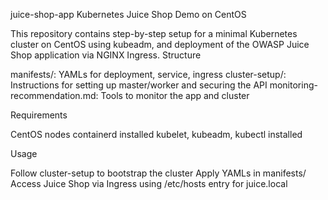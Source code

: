 juice-shop-app
Kubernetes Juice Shop Demo on CentOS

This repository contains step-by-step setup for a minimal Kubernetes cluster on CentOS using kubeadm, and deployment of the OWASP Juice Shop application via NGINX Ingress.
Structure

manifests/: YAMLs for deployment, service, ingress
cluster-setup/: Instructions for setting up master/worker and securing the API
monitoring-recommendation.md: Tools to monitor the app and cluster

Requirements

CentOS nodes
containerd installed
kubelet, kubeadm, kubectl installed

Usage

Follow cluster-setup to bootstrap the cluster
Apply YAMLs in manifests/
Access Juice Shop via Ingress using /etc/hosts entry for juice.local
